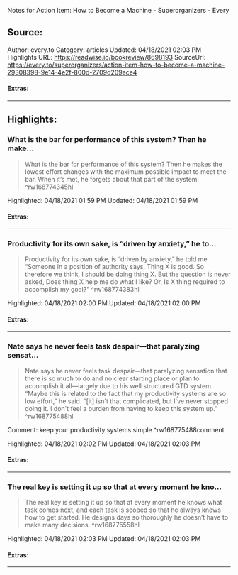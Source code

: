 Notes for Action Item: How to Become a Machine - Superorganizers - Every

## Source:
Author: every.to
Category: articles
Updated: 04/18/2021 02:03 PM
Highlights URL: https://readwise.io/bookreview/8698193
SourceUrl: https://every.to/superorganizers/action-item-how-to-become-a-machine-29308398-9e14-4e2f-800d-2709d209ace4


#### Extras:


 
-----
 ## Highlights:

### What is the bar for performance of this system? Then he make...
>What is the bar for performance of this system? Then he makes the lowest effort changes with the maximum possible impact to meet the bar. When it’s met, he forgets about that part of the system. ^rw168774345hl


Highlighted: 04/18/2021 01:59 PM
Updated: 04/18/2021 01:59 PM


#### Extras:



------

### Productivity for its own sake, is “driven by anxiety,” he to...
>Productivity for its own sake, is “driven by anxiety,” he told me. “Someone in a position of authority says, Thing X is good. So therefore we think, I should be doing thing X. But the question is never asked, Does thing X help me do what I like? Or, Is X thing required to accomplish my goal?&quot; ^rw168774383hl


Highlighted: 04/18/2021 02:00 PM
Updated: 04/18/2021 02:00 PM


#### Extras:



------

### Nate says he never feels task despair—that paralyzing sensat...
>Nate says he never feels task despair—that paralyzing sensation that there is so much to do and no clear starting place or plan to accomplish it all—largely due to his well structured GTD system. “Maybe this is related to the fact that my productivity systems are so low effort,” he said. “[it] isn&#39;t that complicated, but I&#39;ve never stopped doing it. I don&#39;t feel a burden from having to keep this system up.” ^rw168775488hl

Comment: keep your productivity systems simple ^rw168775488comment

Highlighted: 04/18/2021 02:02 PM
Updated: 04/18/2021 02:03 PM


#### Extras:



------

### The real key is setting it up so that at every moment he kno...
>The real key is setting it up so that at every moment he knows what task comes next, and each task is scoped so that he always knows how to get started. He designs days so thoroughly he doesn’t have to make many decisions. ^rw168775558hl


Highlighted: 04/18/2021 02:03 PM
Updated: 04/18/2021 02:03 PM


#### Extras:





------

